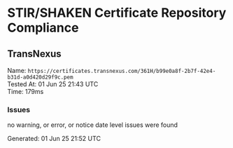 # STIR/SHAKEN Certificate Repository Compliance

## TransNexus

Name: `https://certificates.transnexus.com/361H/b99e0a8f-2b7f-42e4-b31d-a0d420d29f9c.pem`\
Tested At: 01 Jun 25 21:43 UTC\
Time: 179ms

### Issues

no warning, or error, or notice date level issues were found

Generated: 01 Jun 25 21:52 UTC